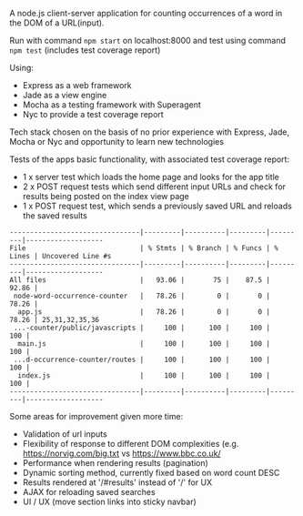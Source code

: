 A node.js client-server application for counting occurrences of a word in the DOM of a URL(input). 

Run with command ```npm start``` on localhost:8000
and test using command ```npm test``` (includes test coverage report)

Using:
- Express as a web framework
- Jade as a view engine
- Mocha as a testing framework with Superagent
- Nyc to provide a test coverage report

Tech stack chosen on the basis of no prior experience with Express, Jade, Mocha or Nyc and opportunity to learn new technologies

Tests of the apps basic functionality, with associated test coverage report:
-	1 x server test which loads the home page and looks for the app title
-	2 x POST request tests which send different input URLs and check for results being posted on the index view page
-	1 x POST request test, which sends a previously saved URL and reloads the saved results

```
--------------------------------|---------|----------|---------|---------|-------------------
File                            | % Stmts | % Branch | % Funcs | % Lines | Uncovered Line #s
--------------------------------|---------|----------|---------|---------|-------------------
All files                       |   93.06 |       75 |    87.5 |   92.86 |
 node-word-occurrence-counter   |   78.26 |        0 |       0 |   78.26 |
  app.js                        |   78.26 |        0 |       0 |   78.26 | 25,31,32,35,36
 ...-counter/public/javascripts |     100 |      100 |     100 |     100 |
  main.js                       |     100 |      100 |     100 |     100 |
 ...d-occurrence-counter/routes |     100 |      100 |     100 |     100 |
  index.js                      |     100 |      100 |     100 |     100 |
--------------------------------|---------|----------|---------|---------|-------------------
```

 Some areas for improvement given more time:
 - Validation of url inputs
 - Flexibility of response to different DOM complexities (e.g. https://norvig.com/big.txt vs https://www.bbc.co.uk/ 
 - Performance when rendering results (pagination)
 - Dynamic sorting method, currently fixed based on word count DESC 
 - Results rendered at '/#results' instead of '/' for UX
 - AJAX for reloading saved searches
 - UI / UX (move section links into sticky navbar) 
